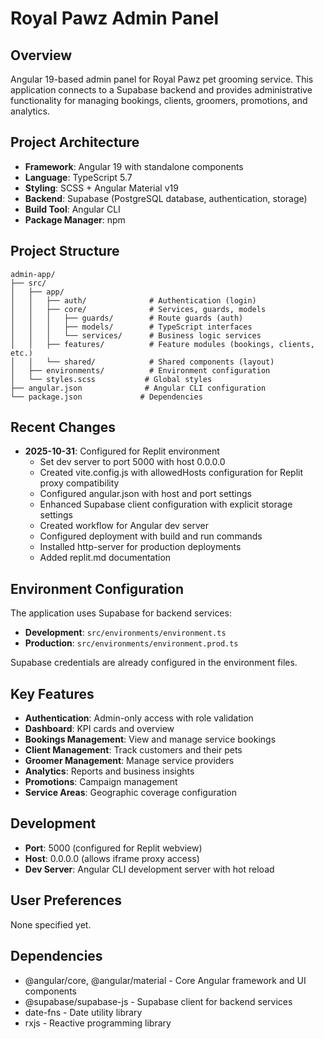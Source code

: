 # Royal Pawz Admin Panel

## Overview
Angular 19-based admin panel for Royal Pawz pet grooming service. This application connects to a Supabase backend and provides administrative functionality for managing bookings, clients, groomers, promotions, and analytics.

## Project Architecture
- **Framework**: Angular 19 with standalone components
- **Language**: TypeScript 5.7
- **Styling**: SCSS + Angular Material v19
- **Backend**: Supabase (PostgreSQL database, authentication, storage)
- **Build Tool**: Angular CLI
- **Package Manager**: npm

## Project Structure
```
admin-app/
├── src/
│   ├── app/
│   │   ├── auth/              # Authentication (login)
│   │   ├── core/              # Services, guards, models
│   │   │   ├── guards/        # Route guards (auth)
│   │   │   ├── models/        # TypeScript interfaces
│   │   │   └── services/      # Business logic services
│   │   ├── features/          # Feature modules (bookings, clients, etc.)
│   │   └── shared/            # Shared components (layout)
│   ├── environments/          # Environment configuration
│   └── styles.scss           # Global styles
├── angular.json              # Angular CLI configuration
└── package.json             # Dependencies
```

## Recent Changes
- **2025-10-31**: Configured for Replit environment
  - Set dev server to port 5000 with host 0.0.0.0
  - Created vite.config.js with allowedHosts configuration for Replit proxy compatibility
  - Configured angular.json with host and port settings
  - Enhanced Supabase client configuration with explicit storage settings
  - Created workflow for Angular dev server
  - Configured deployment with build and run commands
  - Installed http-server for production deployments
  - Added replit.md documentation

## Environment Configuration
The application uses Supabase for backend services:
- **Development**: `src/environments/environment.ts`
- **Production**: `src/environments/environment.prod.ts`

Supabase credentials are already configured in the environment files.

## Key Features
- **Authentication**: Admin-only access with role validation
- **Dashboard**: KPI cards and overview
- **Bookings Management**: View and manage service bookings
- **Client Management**: Track customers and their pets
- **Groomer Management**: Manage service providers
- **Analytics**: Reports and business insights
- **Promotions**: Campaign management
- **Service Areas**: Geographic coverage configuration

## Development
- **Port**: 5000 (configured for Replit webview)
- **Host**: 0.0.0.0 (allows iframe proxy access)
- **Dev Server**: Angular CLI development server with hot reload

## User Preferences
None specified yet.

## Dependencies
- @angular/core, @angular/material - Core Angular framework and UI components
- @supabase/supabase-js - Supabase client for backend services
- date-fns - Date utility library
- rxjs - Reactive programming library
